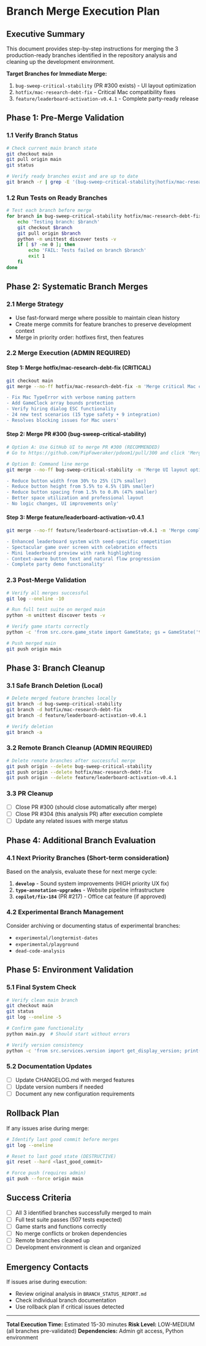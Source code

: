 # Branch Merge Execution Plan

## Executive Summary
This document provides step-by-step instructions for merging the 3 production-ready branches identified in the repository analysis and cleaning up the development environment.

**Target Branches for Immediate Merge:**
1. `bug-sweep-critical-stability` (PR #300 exists) - UI layout optimization  
2. `hotfix/mac-research-debt-fix` - Critical Mac compatibility fixes
3. `feature/leaderboard-activation-v0.4.1` - Complete party-ready release

## Phase 1: Pre-Merge Validation

### 1.1 Verify Branch Status
```bash
# Check current main branch state
git checkout main
git pull origin main
git status

# Verify ready branches exist and are up to date
git branch -r | grep -E '(bug-sweep-critical-stability|hotfix/mac-research-debt-fix|feature/leaderboard-activation-v0.4.1)'
```

### 1.2 Run Tests on Ready Branches
```bash
# Test each branch before merge
for branch in bug-sweep-critical-stability hotfix/mac-research-debt-fix feature/leaderboard-activation-v0.4.1; do
    echo 'Testing branch: $branch'
    git checkout $branch
    git pull origin $branch
    python -m unittest discover tests -v
    if [ $? -ne 0 ]; then
        echo 'FAIL: Tests failed on branch $branch'
        exit 1
    fi
done
```

## Phase 2: Systematic Branch Merges

### 2.1 Merge Strategy
- Use fast-forward merge where possible to maintain clean history
- Create merge commits for feature branches to preserve development context
- Merge in priority order: hotfixes first, then features

### 2.2 Merge Execution (ADMIN REQUIRED)

#### Step 1: Merge hotfix/mac-research-debt-fix (CRITICAL)
```bash
git checkout main
git merge --no-ff hotfix/mac-research-debt-fix -m 'Merge critical Mac compatibility fixes

- Fix Mac TypeError with verbose naming pattern
- Add GameClock array bounds protection  
- Verify hiring dialog ESC functionality
- 24 new test scenarios (15 type safety + 9 integration)
- Resolves blocking issues for Mac users'
```

#### Step 2: Merge PR #300 (bug-sweep-critical-stability)
```bash
# Option A: Use GitHub UI to merge PR #300 (RECOMMENDED)
# Go to https://github.com/PipFoweraker/pdoom1/pull/300 and click 'Merge pull request'

# Option B: Command line merge
git merge --no-ff bug-sweep-critical-stability -m 'Merge UI layout optimization hotfix

- Reduce button width from 30% to 25% (17% smaller)
- Reduce button height from 5.5% to 4.5% (18% smaller)
- Reduce button spacing from 1.5% to 0.8% (47% smaller)
- Better space utilization and professional layout
- No logic changes, UI improvements only'
```

#### Step 3: Merge feature/leaderboard-activation-v0.4.1
```bash
git merge --no-ff feature/leaderboard-activation-v0.4.1 -m 'Merge complete v0.4.1 party-ready release

- Enhanced leaderboard system with seed-specific competition
- Spectacular game over screen with celebration effects
- Mini leaderboard preview with rank highlighting  
- Context-aware button text and natural flow progression
- Complete party demo functionality'
```

### 2.3 Post-Merge Validation
```bash
# Verify all merges successful
git log --oneline -10

# Run full test suite on merged main
python -m unittest discover tests -v

# Verify game starts correctly
python -c 'from src.core.game_state import GameState; gs = GameState('test'); print('Game initializes correctly')'

# Push merged main
git push origin main
```

## Phase 3: Branch Cleanup

### 3.1 Safe Branch Deletion (Local)
```bash
# Delete merged feature branches locally
git branch -d bug-sweep-critical-stability
git branch -d hotfix/mac-research-debt-fix  
git branch -d feature/leaderboard-activation-v0.4.1

# Verify deletion
git branch -a
```

### 3.2 Remote Branch Cleanup (ADMIN REQUIRED)
```bash
# Delete remote branches after successful merge
git push origin --delete bug-sweep-critical-stability
git push origin --delete hotfix/mac-research-debt-fix
git push origin --delete feature/leaderboard-activation-v0.4.1
```

### 3.3 PR Cleanup
- [ ] Close PR #300 (should close automatically after merge)
- [ ] Close PR #304 (this analysis PR) after execution complete
- [ ] Update any related issues with merge status

## Phase 4: Additional Branch Evaluation

### 4.1 Next Priority Branches (Short-term consideration)
Based on the analysis, evaluate these for next merge cycle:

1. **`develop`** - Sound system improvements (HIGH priority UX fix)
2. **`type-annotation-upgrades`** - Website pipeline infrastructure 
3. **`copilot/fix-184`** (PR #217) - Office cat feature (if approved)

### 4.2 Experimental Branch Management
Consider archiving or documenting status of experimental branches:
- `experimental/longtermist-dates`
- `experimental/playground`  
- `dead-code-analysis`

## Phase 5: Environment Validation

### 5.1 Final System Check
```bash
# Verify clean main branch
git checkout main
git status
git log --oneline -5

# Confirm game functionality
python main.py  # Should start without errors

# Verify version consistency
python -c 'from src.services.version import get_display_version; print(f'Version: {get_display_version()}')'
```

### 5.2 Documentation Updates
- [ ] Update CHANGELOG.md with merged features
- [ ] Update version numbers if needed
- [ ] Document any new configuration requirements

## Rollback Plan

If any issues arise during merge:

```bash
# Identify last good commit before merges
git log --oneline

# Reset to last good state (DESTRUCTIVE)
git reset --hard <last_good_commit>

# Force push (requires admin)
git push --force origin main
```

## Success Criteria

- [ ] All 3 identified branches successfully merged to main
- [ ] Full test suite passes (507 tests expected)
- [ ] Game starts and functions correctly
- [ ] No merge conflicts or broken dependencies
- [ ] Remote branches cleaned up
- [ ] Development environment is clean and organized

## Emergency Contacts

If issues arise during execution:
- Review original analysis in `BRANCH_STATUS_REPORT.md`
- Check individual branch documentation
- Use rollback plan if critical issues detected

---

**Total Execution Time:** Estimated 15-30 minutes
**Risk Level:** LOW-MEDIUM (all branches pre-validated)
**Dependencies:** Admin git access, Python environment